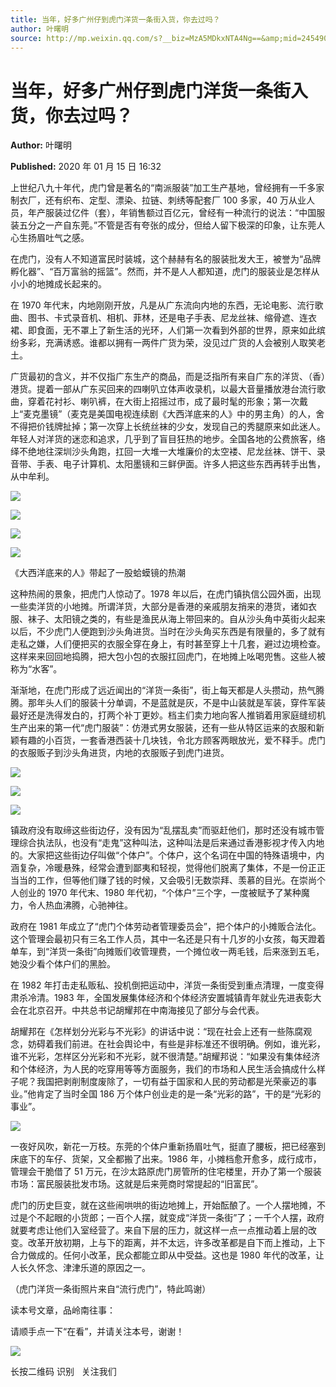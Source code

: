 ```yaml
---
title: 当年，好多广州仔到虎门洋货一条街入货，你去过吗？
author: 叶曙明
source: http://mp.weixin.qq.com/s?__biz=MzA5MDkxNTA4Ng==&amp;mid=2454908808&amp;idx=1&amp;sn=867c3bafedc621b964b59d891c3003cc&amp;chksm=87a227e9b0d5aeff46f0f0980ff0014660e6895181f52ec50ff78b3243d3fd2c3e4f3d8185bc#rd
---
```


# 当年，好多广州仔到虎门洋货一条街入货，你去过吗？

**Author:** 叶曙明

**Published:** 2020 年 01 月 15 日 16:32

上世纪八九十年代，虎门曾是著名的“南派服装”加工生产基地，曾经拥有一千多家制衣厂，还有织布、定型、漂染、拉链、刺绣等配套厂 100 多家，40 万从业人员，年产服装过亿件（套），年销售额过百亿元，曾经有一种流行的说法：“中国服装五分之一产自东莞。”不管是否有夸张的成分，但给人留下极深的印象，让东莞人心生扬眉吐气之感。

在虎门，没有人不知道富民时装城，这个赫赫有名的服装批发大王，被誉为“品牌孵化器”、“百万富翁的摇篮”。然而，并不是人人都知道，虎门的服装业是怎样从小小的地摊成长起来的。

在 1970 年代末，内地刚刚开放，凡是从广东流向内地的东西，无论电影、流行歌曲、图书、卡式录音机、相机、菲林，还是电子手表、尼龙丝袜、缩骨遮、连衣裙、即食面，无不罩上了新生活的光环，人们第一次看到外部的世界，原来如此缤纷多彩，充满诱惑。谁都以拥有一两件广货为荣，没见过广货的人会被别人取笑老土。

广货最初的含义，并不仅指广东生产的商品，而是泛指所有来自广东的洋货、（香）港货。提着一部从广东买回来的四喇叭立体声收录机，以最大音量播放港台流行歌曲，穿着花衬衫、喇叭裤，在大街上招摇过市，成了最时髦的形象；第一次戴上“麦克墨镜”（麦克是美国电视连续剧《大西洋底来的人》中的男主角）的人，舍不得把价钱牌扯掉；第一次穿上长统丝袜的少女，发现自己的秀腿原来如此迷人。年轻人对洋货的迷恋和追求，几乎到了盲目狂热的地步。全国各地的公费旅客，络绎不绝地往深圳沙头角跑，扛回一大堆一大堆廉价的太空褛、尼龙丝袜、饼干、录音带、手表、电子计算机、太阳墨镜和三鲜伊面。许多人把这些东西再转手出售，从中牟利。

![](https://mmbiz.qpic.cn/mmbiz_jpg/PJWG74pLsMb8ZIPU8jfyEmf8DgNVN2HX5XIsbgZcBauIbPUlpFXEjHWib24g6enEFJewLHCibHBCZpu5MytibCQqA/640)

![](https://mmbiz.qpic.cn/mmbiz_png/Ljib4So7yuWjJKHeeKkzRz6ia8Nw55ksoKbYLF45kqn8nUtNdVzpL4VaClIX6iaVibB3ia8oVW84mLGTlia4c7fzloBw/640?wx_fmt=png)

![](https://mmbiz.qpic.cn/mmbiz_png/Ljib4So7yuWjJKHeeKkzRz6ia8Nw55ksoKbYLF45kqn8nUtNdVzpL4VaClIX6iaVibB3ia8oVW84mLGTlia4c7fzloBw/640?wx_fmt=png)

![](https://mmbiz.qpic.cn/mmbiz_jpg/PJWG74pLsMb8ZIPU8jfyEmf8DgNVN2HXt00ibOrSNQ5wPxNM5h8BtN7VdqS2bgmmolfDzxkDgChl9PhUErLxJkQ/640)

《大西洋底来的人》带起了一股蛤蟆镜的热潮

这种热闹的景象，把虎门人惊动了。1978 年以后，在虎门镇执信公园外面，出现一些卖洋货的小地摊。所谓洋货，大部分是香港的亲戚朋友捎来的港货，诸如衣服、袜子、太阳镜之类的，有些是渔民从海上带回来的。自从沙头角中英街火起来以后，不少虎门人便跑到沙头角进货。当时在沙头角买东西是有限量的，多了就有走私之嫌，人们便把买的衣服全穿在身上，有时甚至穿上十几套，避过边境检查。这样来来回回地捣腾，把大包小包的衣服扛回虎门，在地摊上吆喝兜售。这些人被称为“水客”。

渐渐地，在虎门形成了远近闻出的“洋货一条街”，街上每天都是人头攒动，热气腾腾。那年头人们的服装十分单调，不是蓝就是灰，不是中山装就是军装，穿件军装最好还是洗得发白的，打两个补丁更妙。档主们卖力地向客人推销着用家庭缝纫机生产出来的第一代“虎门服装”：仿港式男女服装，还有一些从特区运来的衣服和新颖有趣的小百货，一套香港西装十几块钱，令北方顾客两眼放光，爱不释手。虎门的衣服贩子到沙头角进货，内地的衣服贩子到虎门进货。

![](https://mmbiz.qpic.cn/mmbiz_gif/Ljib4So7yuWiaBCxLpAG9tfc0nwYwwNicgJLhAIyAib7Dawu0C2Qxqm7iakDuJzQuP4MCRCWspcfkqUCRo6DGzqe9hQ/640?wx_fmt=gif)

![](https://mmbiz.qpic.cn/mmbiz_jpg/PJWG74pLsMb8ZIPU8jfyEmf8DgNVN2HXZLXCEAy4ib1NBzDWiaX8avjBichyQ9ZbUibicwBNMfW8JHvF81H8OC9PwSw/640)

![](https://mmbiz.qpic.cn/mmbiz_gif/Ljib4So7yuWiaBCxLpAG9tfc0nwYwwNicgJLhAIyAib7Dawu0C2Qxqm7iakDuJzQuP4MCRCWspcfkqUCRo6DGzqe9hQ/640?wx_fmt=gif)

镇政府没有取缔这些街边仔，没有因为“乱摆乱卖”而驱赶他们，那时还没有城市管理综合执法队，也没有“走鬼”这种叫法，这种叫法是后来通过香港影视才传入内地的。大家把这些街边仔叫做“个体户”。个体户，这个名词在中国的特殊语境中，内涵复杂，冷暖悬殊，经常会遭到鄙夷和轻视，觉得他们脱离了集体，不是一份正正当当的工作，但等他们赚了钱的时候，又会吸引无数崇拜、羡慕的目光。在崇尚个人创业的 1970 年代末、1980 年代初，“个体户”三个字，一度被赋予了某种魔力，令人热血沸腾，心驰神往。

政府在 1981 年成立了“虎门个体劳动者管理委员会”，把个体户的小摊贩合法化。这个管理会最初只有三名工作人员，其中一名还是只有十几岁的小女孩，每天蹬着单车，到“洋货一条街”向摊贩们收管理费，一个摊位收一两毛钱，后来涨到五毛，她没少看个体户们的黑脸。

在 1982 年打击走私贩私、投机倒把运动中，洋货一条街受到重点清理，一度变得肃杀冷清。1983 年，全国发展集体经济和个体经济安置城镇青年就业先进表彰大会在北京召开。中共总书记胡耀邦在中南海接见了部分与会代表。

胡耀邦在《怎样划分光彩与不光彩》的讲话中说：“现在社会上还有一些陈腐观念，妨碍着我们前进。在社会舆论中，有些是非标准还不很明确。例如，谁光彩，谁不光彩，怎样区分光彩和不光彩，就不很清楚。”胡耀邦说：“如果没有集体经济和个体经济，为人民的吃穿用等等方面服务，我们的市场和人民生活会搞成什么样子呢？我国把剥削制度废除了，一切有益于国家和人民的劳动都是光荣豪迈的事业。”他肯定了当时全国 186 万个体户创业走的是一条“光彩的路”，干的是“光彩的事业”。

![](https://mmbiz.qpic.cn/mmbiz_jpg/PJWG74pLsMb8ZIPU8jfyEmf8DgNVN2HXLQvbXHhVDwsShw5gbDZ3ibAKvy3VhW5ickPOYs3GhiaYl5JrLDXZjiaT6Q/640)

一夜好风吹，新花一万枝。东莞的个体户重新扬眉吐气，挺直了腰板，把已经塞到床底下的车仔、货架，又全都搬了出来。1986 年，小摊档愈开愈多，成行成市，管理会干脆借了 51 万元，在沙太路原虎门房管所的住宅楼里，开办了第一个服装市场：富民服装批发市场。这就是后来莞商时常提起的“旧富民”。

虎门的历史巨变，就在这些闹哄哄的街边地摊上，开始酝酿了。一个人摆地摊，不过是个不起眼的小货郎；一百个人摆，就变成“洋货一条街”了；一千个人摆，政府就要考虑让他们入室经营了。来自下层的压力，就这样一点一点推动着上层的改变。改革开放初期，上与下的距离，并不太远，许多改革都是自下而上推动，上下合力做成的。任何小改革，民众都能立即从中受益。这也是 1980 年代的改革，让人长久怀念、津津乐道的原因之一。

（虎门洋货一条街照片来自“流行虎门”，特此鸣谢）

读本号文章，品岭南往事：

请顺手点一下“在看”，并请关注本号，谢谢！

![](https://mmbiz.qpic.cn/mmbiz_jpg/PJWG74pLsMaozLudXOzRblBbJLge0Cicrs08tBnq19cGoN0iacXkFnwOiaiaricDicxGzQZsSSZJMHYB9G7FUAlqCzvw/640)

长按二维码 识别   关注我们
